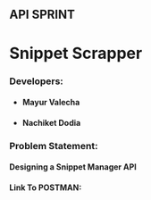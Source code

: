 <h2>API SPRINT</h2>
<h1>Snippet Scrapper</h1>
<h3>Developers: </h3>
<ul>
<li><h4><bold>Mayur Valecha</bold></h4></li>
<li><h4><bold>Nachiket Dodia</bold></h4></li>
</ul>

<h3>Problem Statement: </h3>
<h4>Designing a Snippet Manager API</h4>
<h4>Link To POSTMAN: <a href="https://api.postman.com/collections/21569191-9ebc4227-553b-4665-b44e-187e0428e642?access_key=PMAT-01GS63RVGXYYMZ32EZ4YYZA4R3"></a></h4>


